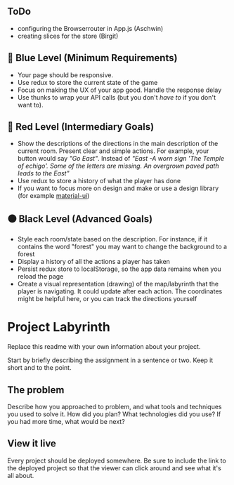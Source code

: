 ## ToDo

- configuring the Browserrouter in App.js (Aschwin)
- creating slices for the store (Birgit)



## **🔵 Blue Level (Minimum Requirements)**

- Your page should be responsive.
- Use redux to store the current state of the game
- Focus on making the UX of your app good. Handle the response delay
- Use thunks to wrap your API calls (but you don't *have to* if you don't want to).

## **🔴 Red Level (Intermediary Goals)**

- Show the descriptions of the directions in the main description of the current room.  Present clear and simple actions.  For example, your button would say *"Go East"*.  Instead of *"East -A worn sign 'The Temple of *ech*igo'. Some of the letters are missing. An overgrown paved path leads to the East"*
- Use redux to store a history of what the player has done
- If you want to focus more on design and make or use a design library (for example [material-ui](https://material-ui.com/))

## **⚫ Black Level (Advanced Goals)**

- Style each room/state based on the description.  For instance, if it contains the word "forest" you may want to change the background to a forest
- Display a history of all the actions a player has taken
- Persist redux store to localStorage, so the app data remains when you reload the page
- Create a visual representation (drawing) of the map/labyrinth that the player is navigating.  It could update after each action.  The coordinates might be helpful here, or you can track the directions yourself


# Project Labyrinth

Replace this readme with your own information about your project.

Start by briefly describing the assignment in a sentence or two. Keep it short and to the point.

## The problem

Describe how you approached to problem, and what tools and techniques you used to solve it. How did you plan? What technologies did you use? If you had more time, what would be next?

## View it live

Every project should be deployed somewhere. Be sure to include the link to the deployed project so that the viewer can click around and see what it's all about.